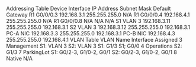 Addressing Table
Device	Interface	IP Address	Subnet Mask	Default Gateway
R1	G0/0/0.3	192.168.3.1	255.255.255.0	N/A
R1	G0/0/0.4	192.168.4.1	255.255.255.0	N/A
R1	G0/0/0.8	N/A	N/A	N/A
S1	VLAN 3	192.168.3.11	255.255.255.0	192.168.3.1
S2	VLAN 3	192.168.3.12	255.255.255.0	192.168.3.1
PC-A	NIC	192.168.3.3	255.255.255.0	192.168.3.1
PC-B	NIC	192.168.4.3	255.255.255.0	192.168.4.1
VLAN Table
VLAN	Name	Interface Assigned
3	Management	S1: VLAN 3
S2: VLAN 3
S1: G1/3
S1; G0/0
4	Operations	S2: G1/3
7	ParkingLot	S1: G0/2-3, G1/0-2, G0/1 
S2: G0/2-3, G1/0-2, G0/1 
8	Native	N/A
